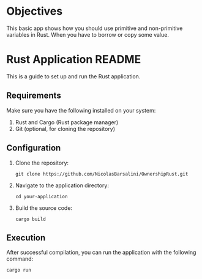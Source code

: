 # Objectives

This basic app shows how you should use primitive and non-primitive variables in Rust.
When you have to borrow or copy some value.

# Rust Application README

This is a guide to set up and run the Rust application.

## Requirements

Make sure you have the following installed on your system:

1. Rust and Cargo (Rust package manager)
2. Git (optional, for cloning the repository)

## Configuration

1. Clone the repository:

       git clone https://github.com/NicolasBarsalini/OwnershipRust.git

2. Navigate to the application directory:

       cd your-application

3. Build the source code:

       cargo build

## Execution

After successful compilation, you can run the application with the following command:

    cargo run
